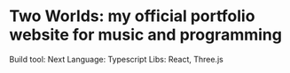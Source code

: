 # Two Worlds: my official portfolio website for music and programming

Build tool: Next
Language: Typescript
Libs: React, Three.js
